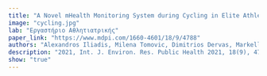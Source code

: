 ```yaml
---
title: "A Novel mHealth Monitoring System during Cycling in Elite Athletes"
image: "cycling.jpg"
lab: "Εργαστήριο Αθλητιατρικής"
paper_link: "https://www.mdpi.com/1660-4601/18/9/4788"
authors: "Alexandros Iliadis, Milena Tomovic, Dimitrios Dervas, Markella Psymarnou, Kosmas Christoulas, Evangelia Joseph Kouidi,Asterios Pantazis Deligiannis"
description: "2021, Int. J. Environ. Res. Public Health 2021, 18(9), 4788"
show: "true"
---
```

